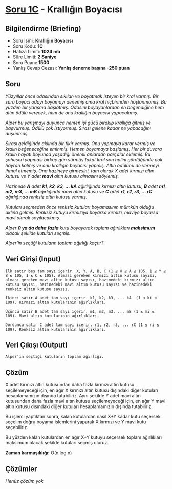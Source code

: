# [Soru 1C](https://www.programlamasorulari.tk/c-kategorisi/1C) - Krallığın Boyacısı

## Bilgilendirme (Briefing)
- Soru İsmi: **Krallığın Boyacısı**
- Soru Kodu: **1C**
- Hafıza Limiti: **1024 mb**
- Süre Limiti: **2 Saniye**
- Soru Puanı: **1500**
- Yanlış Cevap Cezası: **Yanlış deneme başına -250 puan**

## Soru 
*Yüzyıllar önce odasından sıkılan ve boyatmak isteyen bir kral varmış. Bir sürü boyacı odayı boyamayı denemiş ama kral 
hiçbirinden hoşlanmamış. Bu yüzden bir yarışma başlatmış. Odasını boyayanlardan en beğendiğine hem altın ödülü verecek, 
hem de onu krallığın boyacısı yapacakmış.*

*Alper bu yarışmayı duyunca hemen işi gücü bırakıp krallığa gitmiş ve başvurmuş. Ödülü çok istiyormuş. Sırası gelene 
kadar ne yapacağını düşünmüş.*

*Sırası geldiğinde aklında bir fikir varmış. Onu yapmaya karar vermiş ve kralın beğeneceğine eminmiş. Hemen boyamaya 
başlamış. Her bir duvara kralın hayatı boyunca yaşadığı önemli anlardan parçalar eklemiş. Bu şaheseri yapması birkaç 
gün sürmüş fakat kral son halini gördüğünde çok hayran kalmış ve onu krallığın boyacısı yapmış. Altın ödülünü de vermeyi 
ihmal etmemiş. Ona hazineye girmesini, tam olarak X adet kırmızı altın kutusu ve Y adet **mavi** altın kutusu almasını söylemiş.* 

*Hazinede **A** adet **k1**, **k2**, **k3**, **... kA**  ağırlığında kırmızı altın kutusu,  **B** adet **m1**, **m2**, **m3**, **... mB** ağırlığında mavi altın
kutusu ve **C** adet **r1**, **r2**, **r3**, **... rC**   ağırlığında renksiz altın kutusu varmış.* 

*Kutuları seçmeden önce renksiz kutuları boyamasının mümkün olduğu aklına gelmiş. Renksiz kutuyu kırmızıya boyarsa 
kırmızı, maviye boyarsa mavi olarak sayılacakmış.*

*Alper **0 ya da daha fazla** kutu boyayarak toplam ağırlıkları **maksimum** olacak şekilde kutuları seçmiş.*

*Alper'in seçtiği kutuların toplam ağırlığı kaçtır?*

## Veri Girişi (Input)
    İlk satır beş tam sayı içerir. X, Y, A, B, C (1 ≤ X ≤ A ≤ 105, 1 ≤ Y ≤ B ≤ 105, 1 ≤ C ≤ 105). Alması gereken kırmızı altın kutusu sayısı, alması gereken mavi altın kutusu sayısı, hazinedeki kırmızı altın kutusu sayısı, hazinedeki mavi altın kutusu sayısı ve hazinedeki renksiz altın kutusu sayısı.
    
    İkinci satır A adet tam sayı içerir. k1, k2, k3, ... kA  (1 ≤ ki ≤ 109). Kırmızı altın kutularının ağırlıkları.
    
    Üçüncü satır B adet tam sayı içerir. m1, m2, m3, ... mB (1 ≤ mi ≤ 109). Mavi altın kutularının ağırlıkları.
    
    Dördüncü satır C adet tam sayı içerir. r1, r2, r3, ... rC (1 ≤ ri ≤ 109). Renksiz altın kutularının ağırlıkları.
    
## Veri Çıkışı (Output)
    Alper'in seçtiği kutuların toplam ağırlığı.
   
## Çözüm
X adet kırmızı altın kutusundan daha fazla kırmızı altın kutusu seçilemeyeceği için, en ağır X kırmızı altın kutusu dışındaki diğer kutuları hesaplamamızın dışında tutabiliriz. Aynı şekilde Y adet mavi altın kutusundan daha fazla mavi altın kutusu seçilemeyeceği için, en ağır Y mavi altın kutusu dışındaki diğer kutuları hesaplamamızın dışında tutabiliriz.

Bu işlemi yaptıktan sonra, kalan kutulardan nasıl X+Y kadar kutu seçersek seçelim doğru boyama işlemlerini yaparak X kırmızı ve Y mavi kutu seçebiliriz.

Bu yüzden kalan kutulardan en ağır X+Y kutuyu seçersek toplam ağırlıkları maksimum olacak şekilde kutuları seçmiş oluruz.

**Zaman karmaşıklığı:** O(n log n) 

## Çözümler
*Henüz çözüm yok*
